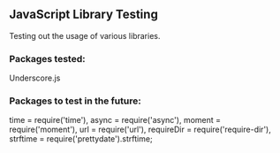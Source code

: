 ## JavaScript Library Testing

Testing out the usage of various libraries.

### Packages tested:

Underscore.js

### Packages to test in the future:

time = require('time'),
async = require('async'),
moment = require('moment'),
url = require('url'),
requireDir = require('require-dir'),
strftime = require('prettydate').strftime;